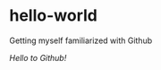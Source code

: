 # hello-world
Getting myself familiarized with Github
<html>
  <head>
    <title>Hello World!</title>
  </head>
  <body>
    <em>Hello to Github!</em>
  </body>
</html>

